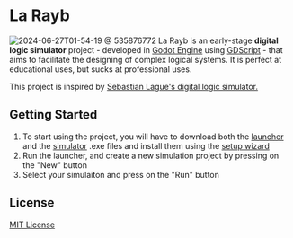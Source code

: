 # La Rayb
![2024-06-27T01-54-19 @ 535876772](https://github.com/BinAl-Sadiq/La-Rayb/assets/166337968/169a51d0-842b-4066-a5de-fe69adbc6866)
La Rayb is an early-stage **digital logic simulator** project - developed in [Godot Engine](https://godotengine.org/) using [GDScript](https://docs.godotengine.org/en/stable/tutorials/scripting/gdscript/gdscript_basics.html) - that aims to facilitate the designing of complex logical systems.
It is perfect at educational uses, but sucks at professional uses.

This project is inspired by [Sebastian Lague's digital logic simulator.](https://github.com/SebLague/Digital-Logic-Sim)

## Getting Started
1. To start using the project, you will have to download both the [launcher](https://github.com/BinAl-Sadiq/La-Rayb/tree/main/La%20Rayb%20-%20Launcher) and the [simulator](https://github.com/BinAl-Sadiq/La-Rayb/tree/main/La%20Rayb%20-%20digital%20logic%20simulator) .exe files and install them using the [setup wizard](https://github.com/BinAl-Sadiq/La-Rayb/releases/tag/1.0.1(Beta))
2. Run the launcher, and create a new simulation project by pressing on the "New" button
3. Select your simulaiton and press on the "Run" button

## License
[MIT License](https://github.com/BinAl-Sadiq/La-Rayb/blob/main/LICENSE)
